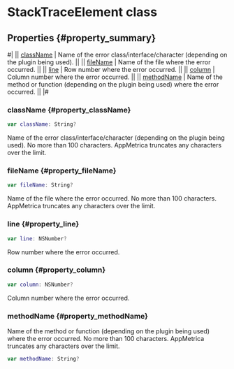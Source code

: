 # StackTraceElement class

## Properties {#property_summary}

#|
|| [className](#property_className) | Name of the error class/interface/character (depending on the plugin being used). ||
|| [fileName](#property_fileName) | Name of the file where the error occurred. ||
|| [line](#property_line) | Row number where the error occurred. ||
|| [column](#property_column) | Column number where the error occurred. ||
|| [methodName](#property_methodName) | Name of the method or function (depending on the plugin being used) where the error occurred. ||
|#

### className {#property_className}

```swift translate=no
var className: String?
```

Name of the error class/interface/character (depending on the plugin being used). No more than 100 characters. AppMetrica truncates any characters over the limit.

### fileName {#property_fileName}

```swift translate=no
var fileName: String?
```

Name of the file where the error occurred. No more than 100 characters. AppMetrica truncates any characters over the limit.

### line {#property_line}

```swift translate=no
var line: NSNumber?
```

Row number where the error occurred.

### column {#property_column}

```swift translate=no
var column: NSNumber?
```

Column number where the error occurred.

### methodName {#property_methodName}

Name of the method or function (depending on the plugin being used) where the error occurred. No more than 100 characters. AppMetrica truncates any characters over the limit.

```swift translate=no
var methodName: String?
```
